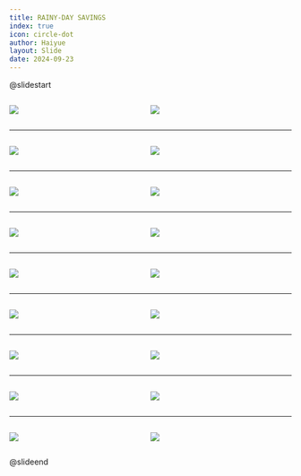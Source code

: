 ```yaml
---
title: RAINY-DAY SAVINGS
index: true
icon: circle-dot
author: Haiyue
layout: Slide
date: 2024-09-23
---
```

 
@slidestart

<div style="display:flex">
<div style="flex:1">

![](https://raw.githubusercontent.com/yclord/reading/refs/heads/master/english/Level-O/RAINY-DAY%20SAVINGS/001.webp)
</div>
<div style="flex:1">

![](https://raw.githubusercontent.com/yclord/reading/refs/heads/master/english/Level-O/RAINY-DAY%20SAVINGS/002.webp)
</div>
</div>

---

<div style="display:flex">
<div style="flex:1">

![](https://raw.githubusercontent.com/yclord/reading/refs/heads/master/english/Level-O/RAINY-DAY%20SAVINGS/003.webp)
</div>
<div style="flex:1">

![](https://raw.githubusercontent.com/yclord/reading/refs/heads/master/english/Level-O/RAINY-DAY%20SAVINGS/004.webp)
</div>
</div>

---

<div style="display:flex">
<div style="flex:1">

![](https://raw.githubusercontent.com/yclord/reading/refs/heads/master/english/Level-O/RAINY-DAY%20SAVINGS/005.webp)
</div>
<div style="flex:1">

![](https://raw.githubusercontent.com/yclord/reading/refs/heads/master/english/Level-O/RAINY-DAY%20SAVINGS/006.webp)
</div>
</div>

---

<div style="display:flex">
<div style="flex:1">

![](https://raw.githubusercontent.com/yclord/reading/refs/heads/master/english/Level-O/RAINY-DAY%20SAVINGS/007.webp)
</div>
<div style="flex:1">

![](https://raw.githubusercontent.com/yclord/reading/refs/heads/master/english/Level-O/RAINY-DAY%20SAVINGS/008.webp)
</div>
</div>

---

<div style="display:flex">
<div style="flex:1">

![](https://raw.githubusercontent.com/yclord/reading/refs/heads/master/english/Level-O/RAINY-DAY%20SAVINGS/009.webp)
</div>
<div style="flex:1">

![](https://raw.githubusercontent.com/yclord/reading/refs/heads/master/english/Level-O/RAINY-DAY%20SAVINGS/010.webp)
</div>
</div>

---

<div style="display:flex">
<div style="flex:1">

![](https://raw.githubusercontent.com/yclord/reading/refs/heads/master/english/Level-O/RAINY-DAY%20SAVINGS/011.webp)
</div>
<div style="flex:1">

![](https://raw.githubusercontent.com/yclord/reading/refs/heads/master/english/Level-O/RAINY-DAY%20SAVINGS/012.webp)
</div>
</div>

---

<div style="display:flex">
<div style="flex:1">

![](https://raw.githubusercontent.com/yclord/reading/refs/heads/master/english/Level-O/RAINY-DAY%20SAVINGS/013.webp)
</div>
<div style="flex:1">

![](https://raw.githubusercontent.com/yclord/reading/refs/heads/master/english/Level-O/RAINY-DAY%20SAVINGS/014.webp)
</div>
</div>

---

<div style="display:flex">
<div style="flex:1">

![](https://raw.githubusercontent.com/yclord/reading/refs/heads/master/english/Level-O/RAINY-DAY%20SAVINGS/015.webp)
</div>
<div style="flex:1">

![](https://raw.githubusercontent.com/yclord/reading/refs/heads/master/english/Level-O/RAINY-DAY%20SAVINGS/016.webp)
</div>
</div>

---

<div style="display:flex">
<div style="flex:1">

![](https://raw.githubusercontent.com/yclord/reading/refs/heads/master/english/Level-O/RAINY-DAY%20SAVINGS/017.webp)
</div>
<div style="flex:1">

![](https://raw.githubusercontent.com/yclord/reading/refs/heads/master/english/Level-O/RAINY-DAY%20SAVINGS/018.webp)
</div>
</div>

@slideend